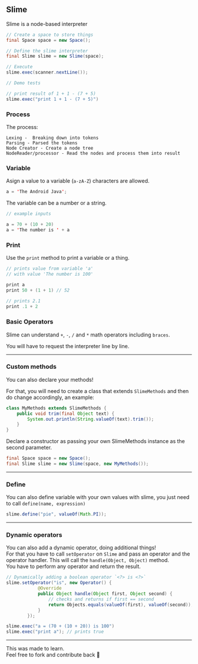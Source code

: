 ## Slime

Slime is a node-based interpreter

```java
// Create a space to store things
final Space space = new Space();

// Define the slime interpreter
final Slime slime = new Slime(space);

// Execute
slime.exec(scanner.nextLine());

// Demo tests

// print result of 1 + 1 - (7 + 5)       
slime.exec("print 1 + 1 - (7 + 5)")
```

### Process

The process:

```
Lexing -  Breaking down into tokens
Parsing - Parsed the tokens
Node Creator - Create a node tree
NodeReader/processor - Read the nodes and process them into result
```

### Variable

Asign a value to a variable (`a-zA-Z`) characters are allowed.

```java
a = 'The Android Java';
```

The variable can be a number or a string.

```java
// example inputs

a = 70 + (10 + 20)
a = 'The number is ' + a
```

### Print

Use the `print` method to print a variable or a thing.

```java
// prints value from variable 'a' 
// with value 'The number is 100'

print a
print 50 + (1 + 1) // 52
        
// prints 2.1        
print .1 + 2
```

### Basic Operators

Slime can understand `+`, `-`, `/` and `*` math operators including `braces`.

You will have to request the interpreter line by line.

<hr>

### Custom methods

You can also declare your methods!<br>

For that, you will need to create a class that extends `SlimeMethods`
and then do change accordingly, an example:

```java
class MyMethods extends SlimeMethods {
    public void trim(final Object text) {
        System.out.println(String.valueOf(text).trim());
    }
}
```

Declare a constructor as passing your own SlimeMethods instance as the second parameter.

```java
final Space space = new Space();
final Slime slime = new Slime(space, new MyMethods());
```

<hr>

### Define

You can also define variable with your own values with slime, you just need to call `define(name, expression)`

```java
slime.define("pie", valueOf(Math.PI));
```

<hr>

### Dynamic operators

You can also add a dynamic operator, doing additional things!<br>
For that you have to call `setOperator` on `Slime` and pass an operator and the operator handler. This will call the `handle(Object, Object)` method.<br>
You have to perform any operator and return the result.

```java
// Dynamically adding a boolean operator `<?> is <?>`
slime.setOperator("is", new Operator() {
            @Override
            public Object handle(Object first, Object second) {
                // checks and returns if first == second
                return Objects.equals(valueOf(first), valueOf(second));
            }
        });

slime.exec("a = (70 + (10 + 20)) is 100")
slime.exec("print a"); // prints true
```
<hr>
This was made to learn.
<br>
Feel free to fork and contribute back 🙂
